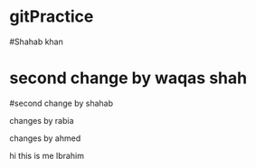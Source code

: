 # gitPractice

#Shahab khan

# second change by waqas shah

#second change by shahab


changes by rabia
  

  changes by ahmed


  hi this is me Ibrahim